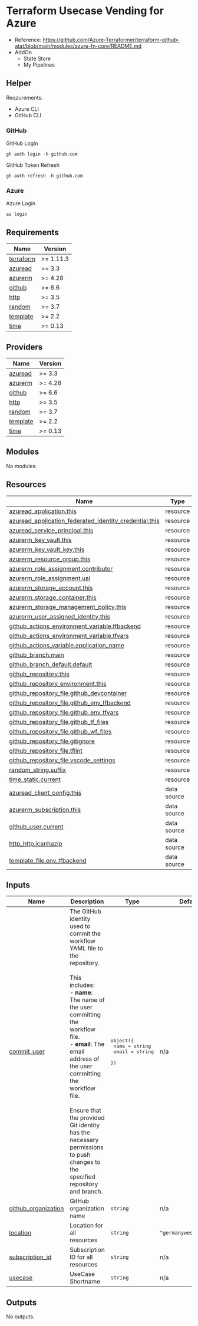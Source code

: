 # Terraform Usecase Vending for Azure

- Reference: <https://github.com/Azure-Terraformer/terraform-github-atat/blob/main/modules/azure-fn-core/README.md>
- AddOn
  - State Store
  - My Pipelines

## Helper

Reqzurements:

- Azure CLI
- GitHub CLI

### GitHub

GitHub Login

```
gh auth login -h github.com 
```

GitHub Token Refresh

```
gh auth refresh -h github.com 
```

### Azure

Azure Login

```
az login
```
<!-- BEGIN_TF_DOCS -->
## Requirements

| Name | Version |
|------|---------|
| <a name="requirement_terraform"></a> [terraform](#requirement\_terraform) | >= 1.11.3 |
| <a name="requirement_azuread"></a> [azuread](#requirement\_azuread) | >= 3.3 |
| <a name="requirement_azurerm"></a> [azurerm](#requirement\_azurerm) | >= 4.28 |
| <a name="requirement_github"></a> [github](#requirement\_github) | >= 6.6 |
| <a name="requirement_http"></a> [http](#requirement\_http) | >= 3.5 |
| <a name="requirement_random"></a> [random](#requirement\_random) | >= 3.7 |
| <a name="requirement_template"></a> [template](#requirement\_template) | >= 2.2 |
| <a name="requirement_time"></a> [time](#requirement\_time) | >= 0.13 |

## Providers

| Name | Version |
|------|---------|
| <a name="provider_azuread"></a> [azuread](#provider\_azuread) | >= 3.3 |
| <a name="provider_azurerm"></a> [azurerm](#provider\_azurerm) | >= 4.28 |
| <a name="provider_github"></a> [github](#provider\_github) | >= 6.6 |
| <a name="provider_http"></a> [http](#provider\_http) | >= 3.5 |
| <a name="provider_random"></a> [random](#provider\_random) | >= 3.7 |
| <a name="provider_template"></a> [template](#provider\_template) | >= 2.2 |
| <a name="provider_time"></a> [time](#provider\_time) | >= 0.13 |

## Modules

No modules.

## Resources

| Name | Type |
|------|------|
| [azuread_application.this](https://registry.terraform.io/providers/hashicorp/azuread/latest/docs/resources/application) | resource |
| [azuread_application_federated_identity_credential.this](https://registry.terraform.io/providers/hashicorp/azuread/latest/docs/resources/application_federated_identity_credential) | resource |
| [azuread_service_principal.this](https://registry.terraform.io/providers/hashicorp/azuread/latest/docs/resources/service_principal) | resource |
| [azurerm_key_vault.this](https://registry.terraform.io/providers/hashicorp/azurerm/latest/docs/resources/key_vault) | resource |
| [azurerm_key_vault_key.this](https://registry.terraform.io/providers/hashicorp/azurerm/latest/docs/resources/key_vault_key) | resource |
| [azurerm_resource_group.this](https://registry.terraform.io/providers/hashicorp/azurerm/latest/docs/resources/resource_group) | resource |
| [azurerm_role_assignment.contributor](https://registry.terraform.io/providers/hashicorp/azurerm/latest/docs/resources/role_assignment) | resource |
| [azurerm_role_assignment.uai](https://registry.terraform.io/providers/hashicorp/azurerm/latest/docs/resources/role_assignment) | resource |
| [azurerm_storage_account.this](https://registry.terraform.io/providers/hashicorp/azurerm/latest/docs/resources/storage_account) | resource |
| [azurerm_storage_container.this](https://registry.terraform.io/providers/hashicorp/azurerm/latest/docs/resources/storage_container) | resource |
| [azurerm_storage_management_policy.this](https://registry.terraform.io/providers/hashicorp/azurerm/latest/docs/resources/storage_management_policy) | resource |
| [azurerm_user_assigned_identity.this](https://registry.terraform.io/providers/hashicorp/azurerm/latest/docs/resources/user_assigned_identity) | resource |
| [github_actions_environment_variable.tfbackend](https://registry.terraform.io/providers/integrations/github/latest/docs/resources/actions_environment_variable) | resource |
| [github_actions_environment_variable.tfvars](https://registry.terraform.io/providers/integrations/github/latest/docs/resources/actions_environment_variable) | resource |
| [github_actions_variable.application_name](https://registry.terraform.io/providers/integrations/github/latest/docs/resources/actions_variable) | resource |
| [github_branch.main](https://registry.terraform.io/providers/integrations/github/latest/docs/resources/branch) | resource |
| [github_branch_default.default](https://registry.terraform.io/providers/integrations/github/latest/docs/resources/branch_default) | resource |
| [github_repository.this](https://registry.terraform.io/providers/integrations/github/latest/docs/resources/repository) | resource |
| [github_repository_environment.this](https://registry.terraform.io/providers/integrations/github/latest/docs/resources/repository_environment) | resource |
| [github_repository_file.github_devcontainer](https://registry.terraform.io/providers/integrations/github/latest/docs/resources/repository_file) | resource |
| [github_repository_file.github_env_tfbackend](https://registry.terraform.io/providers/integrations/github/latest/docs/resources/repository_file) | resource |
| [github_repository_file.github_env_tfvars](https://registry.terraform.io/providers/integrations/github/latest/docs/resources/repository_file) | resource |
| [github_repository_file.github_tf_files](https://registry.terraform.io/providers/integrations/github/latest/docs/resources/repository_file) | resource |
| [github_repository_file.github_wf_files](https://registry.terraform.io/providers/integrations/github/latest/docs/resources/repository_file) | resource |
| [github_repository_file.gitignore](https://registry.terraform.io/providers/integrations/github/latest/docs/resources/repository_file) | resource |
| [github_repository_file.tflint](https://registry.terraform.io/providers/integrations/github/latest/docs/resources/repository_file) | resource |
| [github_repository_file.vscode_settings](https://registry.terraform.io/providers/integrations/github/latest/docs/resources/repository_file) | resource |
| [random_string.suffix](https://registry.terraform.io/providers/hashicorp/random/latest/docs/resources/string) | resource |
| [time_static.current](https://registry.terraform.io/providers/hashicorp/time/latest/docs/resources/static) | resource |
| [azuread_client_config.this](https://registry.terraform.io/providers/hashicorp/azuread/latest/docs/data-sources/client_config) | data source |
| [azurerm_subscription.this](https://registry.terraform.io/providers/hashicorp/azurerm/latest/docs/data-sources/subscription) | data source |
| [github_user.current](https://registry.terraform.io/providers/integrations/github/latest/docs/data-sources/user) | data source |
| [http_http.icanhazip](https://registry.terraform.io/providers/hashicorp/http/latest/docs/data-sources/http) | data source |
| [template_file.env_tfbackend](https://registry.terraform.io/providers/hashicorp/template/latest/docs/data-sources/file) | data source |

## Inputs

| Name | Description | Type | Default | Required |
|------|-------------|------|---------|:--------:|
| <a name="input_commit_user"></a> [commit\_user](#input\_commit\_user) | The GitHub identity used to commit the workflow YAML file to the repository.<br/><br/>This includes:<br/>- **name**: The name of the user committing the workflow file.<br/>- **email**: The email address of the user committing the workflow file.<br/><br/>Ensure that the provided Git identity has the necessary permissions to push changes to the specified repository and branch. | <pre>object({<br/>    name  = string<br/>    email = string<br/>  })</pre> | n/a | yes |
| <a name="input_github_organization"></a> [github\_organization](#input\_github\_organization) | GitHub organization name | `string` | n/a | yes |
| <a name="input_location"></a> [location](#input\_location) | Location for all resources | `string` | `"germanywestcentral"` | no |
| <a name="input_subscription_id"></a> [subscription\_id](#input\_subscription\_id) | Subscription ID for all resources | `string` | n/a | yes |
| <a name="input_usecase"></a> [usecase](#input\_usecase) | UseCase Shortname | `string` | n/a | yes |

## Outputs

No outputs.
<!-- END_TF_DOCS -->